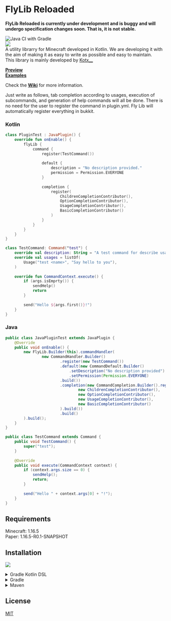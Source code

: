 # FlyLib Reloaded

__**FlyLib Reloaded is currently under development and is buggy and will undergo specification changes soon. That is, it is not stable.**__

![Java CI with Gradle](https://github.com/TeamKun/flylib-reloaded/workflows/Java%20CI%20with%20Gradle/badge.svg)  
[![](https://jitpack.io/v/TeamKun/flylib-reloaded.svg)](https://jitpack.io/#TeamKun/flylib-reloaded)  
A utility librarry for Minecraft developed in Kotlin. We are developing it with the aim of making it as easy to write as possible and easy to
maintain.  
This library is mainly developed by [Kotx\_\_](https://twitter.com/kotx__)

**[Preview](https://imgur.com/Wy5yUvI)**  
**[Examples](https://github.com/TeamKun/flylib-reloaded/tree/master/TestServer)**

Check the **[Wiki](https://github.com/TeamKun/flylib-reloaded/wiki/FlyLib-Reloaded-Docs:-Welcome)** for more information.

Just write as follows, tab completion according to usages, execution of subcommands, and generation of help commands will all be done. There is no
need for the user to register the command in plugin.yml. Fly Lib will automatically register everything in bukkit.

### Kotlin
```kotlin
class PluginTest : JavaPlugin() {
    override fun onEnable() {
        flyLib {
            command {
                register(TestCommand())
                
                default {
                    description = "No description provided."
                    permission = Permission.EVERYONE
                }
                
                completion {
                    register(
                        ChildrenCompletionContributor(),
                        OptionCompletionContributor(),
                        UsageCompletionContributor(),
                        BasicCompletionContributor()
                    )
                }
            }
        }
    }
}

class TestCommand: Command("test") {
    override val description: String = "A test command for describe usage"
    override val usages = listOf(
        Usage("test <name>", "Say hello to you"),
    )
    
    override fun CommandContext.execute() {
        if (args.isEmprty()) {
            sendHelp()
            return
        }
        
        send("Hello ${args.first()}!")
    }
}
```

### Java
```java
public class JavaPluginTest extends JavaPlugin {
    @Override
    public void onEnable() {
        new FlyLib.Builder(this).commandHandler(
                new CommandHandler.Builder()
                        .register(new TestCommand())
                        .default(new CommandDefault.Builder()
                            .setDescription("No description provided")
                            .setPermission(Permission.EVERYONE)
                        .build())
                        .completion(new CommandCompletion.Builder().register(
                                new ChildrenCompletionContributor(),
                                new OptionCompletionContributor(),
                                new UsageCompletionContributor(),
                                new BasicCompletionContributor()
                        ).build())
                        .build()
        ).build();
    }
}

public class TestCommand extends Command {
    public void TestCommand() {
        super("test");
    }
    
    @Override
    public void execute(CommandContext context) {
        if (context.args.size == 0) {
            sendHelp();
            return;
        }
        
        send("Hello " + context.args[0] + "!");
    }
}
```

## Requirements

Minecraft: 1.16.5  
Paper: 1.16.5-R0.1-SNAPSHOT

## Installation

[![](https://jitpack.io/v/TeamKun/flylib-reloaded.svg)](https://jitpack.io/#TeamKun/flylib-reloaded)  

<details>
<summary>Gradle Kotlin DSL</summary>
<div>

```gradle
repositories {
    maven("https://jitpack.io")
}
```
```gradle
dependencies {
    implementation("com.github.TeamKun:flylib-reloaded:<VERSION>")
}

```
</div>
</details>

<details>
<summary>Gradle</summary>
<div>

```gradle
repositories {
    maven { url "https://jitpack.io" }
}
```
```gradle
dependencies {
    implementation "com.github.TeamKun:flylib-reloaded:<VERSION>"
}

```
</div>
</details>

<details>
<summary>Maven</summary>
<div>

```maven
<repositories>
    <repository>
        <id>jitpack.io</id>
        <url>https://jitpack.io</url>
    </repository>
</repositories>
```
```maven
<dependency>
    <groupId>com.github.TeamKun</groupId>
    <artifactId>flylib-reloaded</artifactId>
    <version>VERSION</version>
</dependency>

```
</div>
</details>

## License

[MIT](https://github.com/TeamKun/flylib-reloaded/blob/master/LICENSE)
